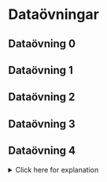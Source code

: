 # Dataövningar

## Dataövning 0

## Dataövning 1

## Dataövning 2

## Dataövning 3

## Dataövning 4

<details><summary>Click here for explanation</summary

Some text

</details>
